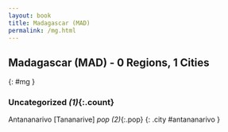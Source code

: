 ```yaml
---
layout: book
title: Madagascar (MAD)
permalink: /mg.html
---
```


## Madagascar (MAD) - 0 Regions, 1 Cities
{: #mg }





### Uncategorized _(1)_{:.count}


Antananarivo [Tananarive]  _pop (2)_{:.pop} {: .city #antananarivo } <br>


 

